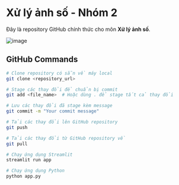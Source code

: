 # Xử lý ảnh số - Nhóm 2

Đây là repository GitHub chính thức cho môn **Xử lý ảnh số**.

![image](https://media3.giphy.com/media/v1.Y2lkPTc5MGI3NjExOWw1Z2dhMjVtNXJrdmc1ZjZpMnpncDFqbXZmdjNmYmhkM3JwcDU5cSZlcD12MV9pbnRlcm5hbF9naWZfYnlfaWQmY3Q9Zw/xUOxfg0ESyhKOv4Vva/giphy.gif)



## GitHub Commands

```bash
# Clone repository có sẵn về máy local
git clone <repository_url>

# Stage các thay đổi để chuẩn bị commit
git add <file_name>  # Hoặc dùng . để stage tất cả thay đổi

# Lưu các thay đổi đã stage kèm message
git commit -m "Your commit message"

# Tải các thay đổi lên GitHub repository
git push

# Tải các thay đổi từ GitHub repository về
git pull

# Chạy ứng dụng Streamlit
streamlit run app

# Chạy ứng dụng Python
python app.py

